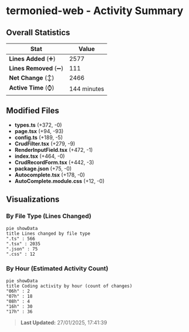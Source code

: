 # termonied-web - Activity Summary 

## Overall Statistics

| Stat                   | Value                                                             |
| ---------------------- | ----------------------------------------------------------------- |
| **Lines Added** (➕)   | 2577                                          |
| **Lines Removed** (➖) | 111                                        |
| **Net Change** (↕)    | 2466                |
| **Active Time** (⌚)   | 144 minutes |


## Modified Files
- **types.ts** (+372, -0)
- **page.tsx** (+94, -93)
- **config.ts** (+189, -5)
- **CrudFilter.tsx** (+279, -9)
- **RenderInputField.tsx** (+472, -1)
- **index.tsx** (+464, -0)
- **CrudRecordForm.tsx** (+442, -3)
- **package.json** (+75, -0)
- **Autocomplete.tsx** (+178, -0)
- **AutoComplete.module.css** (+12, -0)

## Visualizations

### By File Type (Lines Changed)

```mermaid
pie showData
title Lines changed by file type
".ts" : 566
".tsx" : 2035
".json" : 75
".css" : 12
```

### By Hour (Estimated Activity Count)

```mermaid
pie showData
title Coding activity by hour (count of changes)
"06h" : 2
"07h" : 18
"08h" : 4
"16h" : 30
"17h" : 36
```


> **Last Updated:** 27/01/2025, 17:41:39